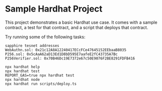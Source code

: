 # Sample Hardhat Project

This project demonstrates a basic Hardhat use case. It comes with a sample contract, a test for that contract, and a script that deploys that contract.

Try running some of the following tasks:

```shell
sapphire tesnet addresses
WebAuthn.sol: 0x21c12A8A12240417ECcFCe47645152EEbaaB8035
P256.sol: 0x5cAaA62aD13Ed1D8bD595E7aafeE2fC43735A7Bc
P256Verifier.sol: 0x70B46Dc19E7372e67c50E9076F2BE8291FDFB416
```

```shell
npx hardhat help
npx hardhat test
REPORT_GAS=true npx hardhat test
npx hardhat node
npx hardhat run scripts/deploy.ts
```
